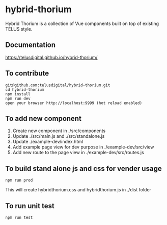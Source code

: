 # hybrid-thorium
Hybrid Thorium is a collection of Vue components built on top of existing TELUS style.
## Documentation
https://telusdigital.github.io/hybrid-thorium/
## To contribute

```
git@github.com:telusdigital/hybrid-thorium.git
cd hybrid-thorium
npm install
npm run dev
open your browser http://localhost:9999 (hot reload enabled)
```

## To add new component
1. Create new component in ./src/components
2. Update ./src/main.js and ./src/standalone.js
3. Update ./example-dev/index.html
4. Add example page view for dev purpose in ./example-dev/src/view
5. Add new route to the page view in ./example-dev/src/routes.js

## To build stand alone js and css for vender usage
```
npm run prod
```
This will create hybridthorium.css and hybridthorium.js in ./dist folder

## To run unit test
```
npm run test
```
